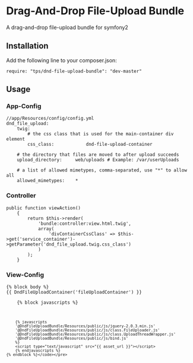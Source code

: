Drag-And-Drop File-Upload Bundle
================================

A drag-and-drop file-upload bundle for symfony2

Installation
------------
Add the following line to your composer.json:

<pre><code>require: "tps/dnd-file-upload-bundle": "dev-master"</code></pre>

Usage
-----
### App-Config
<pre><code>//app/Resources/config/config.yml
dnd_file_upload:
    twig:
        # the css class that is used for the main-container div element
        css_class:            dnd-file-upload-container

    # the directory that files are moved to after upload succeeds
    upload_directory:     web/uploads # Example: /var/userUploads

    # a list of allowed mimetypes, comma-separated, use "*" to allow all
    allowed_mimetypes:    *</code></pre>

### Controller
<pre><code>public function viewAction()
    {
        return $this->render(
            'bundle:controller:view.html.twig',
            array(
                'divContainerCssClass' => $this->get('service_container')->getParameter('dnd_file_upload.twig.css_class')
            )
        );
    }</code></pre>

### View-Config
<pre><code>{% block body %}
{{ DndFileUploadContainer('fileUploadContainer') }}

    {% block javascripts %}
        <script>
            var dndFileUploadSelector = '.{{ divContainerCssClass }}';
        </script>
        {% javascripts
        '@DndFileUploadBundle/Resources/public/js/jquery-2.0.3.min.js'
        '@DndFileUploadBundle/Resources/public/js/class.FileUploader.js'
        '@DndFileUploadBundle/Resources/public/js/class.UploadThreadWrapper.js'
        '@DndFileUploadBundle/Resources/public/js/bind.js'
        %}
        <script type="text/javascript" src="{{ asset_url }}"></script>
        {% endjavascripts %}
    {% endblock %}</code></pre>
